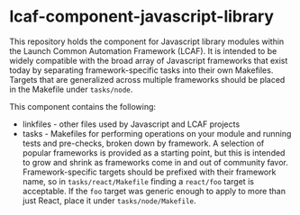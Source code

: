 # lcaf-component-javascript-library

This repository holds the component for Javascript library modules within the Launch Common Automation Framework (LCAF). It is intended to be widely compatible with the broad array of Javascript frameworks that exist today by separating framework-specific tasks into their own Makefiles. Targets that are generalized across multiple frameworks should be placed in the Makefile under `tasks/node`.

This component contains the following:

* linkfiles - other files used by Javascript and LCAF projects
* tasks - Makefiles for performing operations on your module and running tests and pre-checks, broken down by framework. A selection of popular frameworks is provided as a starting point, but this is intended to grow and shrink as frameworks come in and out of community favor. Framework-specific targets should be prefixed with their framework name, so in `tasks/react/Makefile` finding a `react/foo` target is acceptable. If the `foo` target was generic enough to apply to more than just React, place it under `tasks/node/Makefile`.
